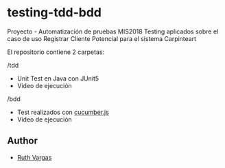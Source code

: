 # testing-tdd-bdd
Proyecto - Automatización de pruebas MIS2018
Testing aplicados sobre el caso de uso Registrar Cliente Potencial para el sistema Carpinteart

El repositorio contiene 2 carpetas:

/tdd
- Unit Test en Java con JUnit5
- Video de ejecución

/bdd
- Test realizados con [cucumber.js](https://docs.cucumber.io/guides/10-minute-tutorial/)
- Video de ejecución


## Author
* [Ruth Vargas](https://www.linkedin.com/in/vargasmruth/) 
